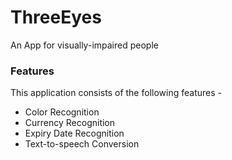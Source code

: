 # ThreeEyes

An App for visually-impaired people

### Features

This application consists of the following features -

* Color Recognition
* Currency Recognition
* Expiry Date Recognition
* Text-to-speech Conversion